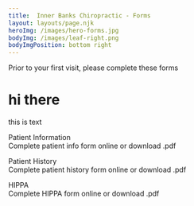 ```yaml
---
title:  Inner Banks Chiropractic - Forms
layout: layouts/page.njk
heroImg: /images/hero-forms.jpg
bodyImg: /images/leaf-right.png
bodyImgPosition: bottom right
---
```

Prior to your first visit, please complete these forms

<div> 

# hi there

this is text

</div>

Patient Information   
Complete patient info form online or
download .pdf

Patient History   
Complete patient history form online or
download .pdf

HIPPA   
Complete HIPPA form online or
download .pdf

